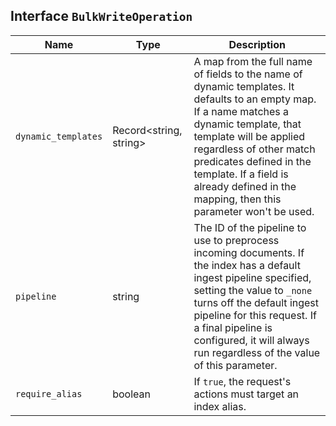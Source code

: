 ## Interface `BulkWriteOperation`

| Name | Type | Description |
| - | - | - |
| `dynamic_templates` | Record<string, string> | A map from the full name of fields to the name of dynamic templates. It defaults to an empty map. If a name matches a dynamic template, that template will be applied regardless of other match predicates defined in the template. If a field is already defined in the mapping, then this parameter won't be used. |
| `pipeline` | string | The ID of the pipeline to use to preprocess incoming documents. If the index has a default ingest pipeline specified, setting the value to `_none` turns off the default ingest pipeline for this request. If a final pipeline is configured, it will always run regardless of the value of this parameter. |
| `require_alias` | boolean | If `true`, the request's actions must target an index alias. |
